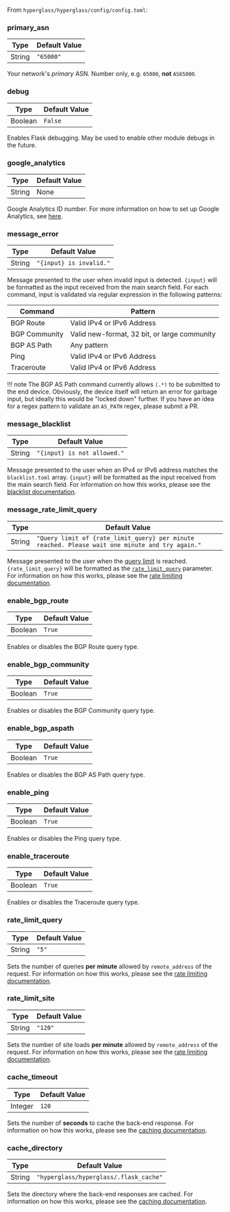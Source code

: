 From `hyperglass/hyperglass/config/config.toml`:

### primary_asn

| Type   | Default Value |
| ------ | ------------- |
| String | `"65000"`       |

Your network's _primary_ ASN. Number only, e.g. `65000`, **not** `AS65000`.

### debug

| Type    | Default Value |
| ------- | ------------- |
| Boolean | `False`         |

Enables Flask debugging. May be used to enable other module debugs in the future.

### google_analytics

| Type   | Default Value |
| ------ | ------------- |
| String | None          |

Google Analytics ID number. For more information on how to set up Google Analytics, see [here](https://support.google.com/analytics/answer/1008080?hl=en).

### message_error

| Type   | Default Value         |
| ------ | --------------------- |
| String | `"{input} is invalid."` |

Message presented to the user when invalid input is detected. `{input}` will be formatted as the input received from the main search field. For each command, input is validated via regular expression in the following patterns:

| Command       | Pattern                                      |
| ------------- | -------------------------------------------- |
| BGP Route     | Valid IPv4 or IPv6 Address                   |
| BGP Community | Valid new-format, 32 bit, or large community |
| BGP AS Path   | Any pattern                                  |
| Ping          | Valid IPv4 or IPv6 Address                   |
| Traceroute    | Valid IPv4 or IPv6 Address                   |

!!! note
    The BGP AS Path command currently allows `(.*)` to be submitted to the end device. Obviously, the device itself will return an error for garbage input, but ideally this would be "locked down" further. If you have an idea for a regex pattern to validate an `AS_PATH` regex, please submit a PR.

### message_blacklist

| Type   | Default Value             |
| ------ | ------------------------- |
| String | `"{input} is not allowed."` |

Message presented to the user when an IPv4 or IPv6 address matches the `blacklist.toml` array. `{input}` will be formatted as the input received from the main search field. For information on how this works, please see the [blacklist documentation](/configuration/blacklist).

### message_rate_limit_query

| Type   | Default Value                                                                                |
| ------ | -------------------------------------------------------------------------------------------- |
| String | `"Query limit of {rate_limit_query} per minute reached. Please wait one minute and try again."` |

Message presented to the user when the [query limit](#rate_limit_query) is reached. `{rate_limit_query}` will be formatted as the [`rate_limit_query`](#rate_limit_query) parameter. For information on how this works, please see the [rate limiting documentation](/ratelimiting/query).

### enable_bgp_route

| Type    | Default Value |
| ------- | ------------- |
| Boolean | `True`          |

Enables or disables the BGP Route query type.

### enable_bgp_community

| Type    | Default Value |
| ------- | ------------- |
| Boolean | `True`          |

Enables or disables the BGP Community query type.

### enable_bgp_aspath

| Type    | Default Value |
| ------- | ------------- |
| Boolean | `True`          |

Enables or disables the BGP AS Path query type.

### enable_ping

| Type    | Default Value |
| ------- | ------------- |
| Boolean | `True`          |

Enables or disables the Ping query type.

### enable_traceroute

| Type    | Default Value |
| ------- | ------------- |
| Boolean | `True`          |

Enables or disables the Traceroute query type.

### rate_limit_query

| Type    | Default Value |
| ------- | ------------- |
| String  | `"5"`           |

Sets the number of queries **per minute** allowed by `remote_address` of the request. For information on how this works, please see the [rate limiting documentation](/ratelimiting/query).

### rate_limit_site

| Type    | Default Value |
| ------- | ------------- |
| String  | `"120"`         |

Sets the number of site loads **per minute** allowed by `remote_address` of the request. For information on how this works, please see the [rate limiting documentation](/ratelimiting/site).

### cache_timeout

| Type     | Default Value |
| -------- | ------------- |
| Integer  | `120`           |

Sets the number of **seconds** to cache the back-end response. For information on how this works, please see the [caching documentation](/caching).

### cache_directory

| Type     | Default Value                        |
| -------- | ------------------------------------ |
| String   | `"hyperglass/hyperglass/.flask_cache"` |

Sets the directory where the back-end responses are cached. For information on how this works, please see the [caching documentation](/caching).
